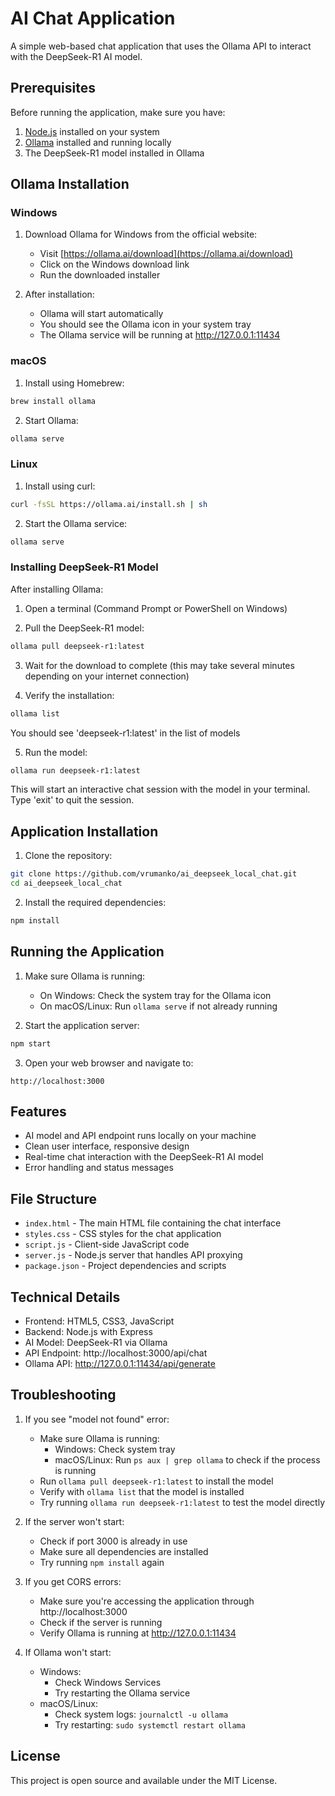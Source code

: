 # AI Chat Application

A simple web-based chat application that uses the Ollama API to interact with the DeepSeek-R1 AI model.

## Prerequisites

Before running the application, make sure you have:

1. [Node.js](https://nodejs.org/) installed on your system
2. [Ollama](https://ollama.ai/) installed and running locally
3. The DeepSeek-R1 model installed in Ollama

## Ollama Installation

### Windows
1. Download Ollama for Windows from the official website:
   - Visit [https://ollama.ai/download](https://ollama.ai/download)
   - Click on the Windows download link
   - Run the downloaded installer

2. After installation:
   - Ollama will start automatically
   - You should see the Ollama icon in your system tray
   - The Ollama service will be running at http://127.0.0.1:11434

### macOS
1. Install using Homebrew:
```bash
brew install ollama
```

2. Start Ollama:
```bash
ollama serve
```

### Linux
1. Install using curl:
```bash
curl -fsSL https://ollama.ai/install.sh | sh
```

2. Start the Ollama service:
```bash
ollama serve
```

### Installing DeepSeek-R1 Model

After installing Ollama:

1. Open a terminal (Command Prompt or PowerShell on Windows)

2. Pull the DeepSeek-R1 model:
```bash
ollama pull deepseek-r1:latest
```

3. Wait for the download to complete (this may take several minutes depending on your internet connection)

4. Verify the installation:
```bash
ollama list
```
You should see 'deepseek-r1:latest' in the list of models

5. Run the model:
```bash
ollama run deepseek-r1:latest
```
This will start an interactive chat session with the model in your terminal. Type 'exit' to quit the session.

## Application Installation

1. Clone the repository:
```bash
git clone https://github.com/vrumanko/ai_deepseek_local_chat.git
cd ai_deepseek_local_chat
```

2. Install the required dependencies:
```bash
npm install
```

## Running the Application

1. Make sure Ollama is running:
   - On Windows: Check the system tray for the Ollama icon
   - On macOS/Linux: Run `ollama serve` if not already running

2. Start the application server:
```bash
npm start
```

3. Open your web browser and navigate to:
```
http://localhost:3000
```

## Features

- AI model and API endpoint runs locally on your machine
- Clean user interface, responsive design
- Real-time chat interaction with the DeepSeek-R1 AI model
- Error handling and status messages


## File Structure

- `index.html` - The main HTML file containing the chat interface
- `styles.css` - CSS styles for the chat application
- `script.js` - Client-side JavaScript code
- `server.js` - Node.js server that handles API proxying
- `package.json` - Project dependencies and scripts

## Technical Details

- Frontend: HTML5, CSS3, JavaScript
- Backend: Node.js with Express
- AI Model: DeepSeek-R1 via Ollama
- API Endpoint: http://localhost:3000/api/chat
- Ollama API: http://127.0.0.1:11434/api/generate

## Troubleshooting

1. If you see "model not found" error:
   - Make sure Ollama is running:
     - Windows: Check system tray
     - macOS/Linux: Run `ps aux | grep ollama` to check if the process is running
   - Run `ollama pull deepseek-r1:latest` to install the model
   - Verify with `ollama list` that the model is installed
   - Try running `ollama run deepseek-r1:latest` to test the model directly

2. If the server won't start:
   - Check if port 3000 is already in use
   - Make sure all dependencies are installed
   - Try running `npm install` again

3. If you get CORS errors:
   - Make sure you're accessing the application through http://localhost:3000
   - Check if the server is running
   - Verify Ollama is running at http://127.0.0.1:11434

4. If Ollama won't start:
   - Windows: 
     - Check Windows Services
     - Try restarting the Ollama service
   - macOS/Linux:
     - Check system logs: `journalctl -u ollama`
     - Try restarting: `sudo systemctl restart ollama`

## License

This project is open source and available under the MIT License. 